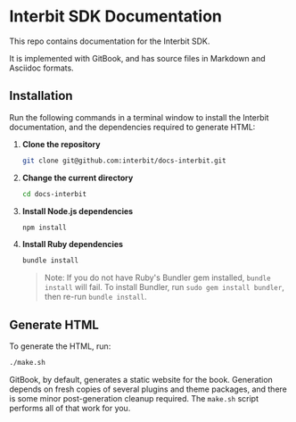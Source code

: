 # Interbit SDK Documentation

This repo contains documentation for the Interbit SDK.

It is implemented with GitBook, and has source files in Markdown and
Asciidoc formats.


## Installation

Run the following commands in a terminal window to install the Interbit
documentation, and the dependencies required to generate HTML:

1.  **Clone the repository**

    ```sh
    git clone git@github.com:interbit/docs-interbit.git
    ```

1.  **Change the current directory**

    ```sh
    cd docs-interbit
    ```

1.  **Install Node.js dependencies**

    ```sh
    npm install
    ```

1.  **Install Ruby dependencies**

    ```sh
    bundle install
    ```

    > Note: If you do not have Ruby's Bundler gem installed, `bundle
    > install` will fail. To install Bundler, run `sudo gem install
    > bundler`, then re-run `bundle install`.


## Generate HTML

To generate the HTML, run:

```sh
./make.sh
```

GitBook, by default, generates a static website for the book. Generation
depends on fresh copies of several plugins and theme packages, and there
is some minor post-generation cleanup required. The `make.sh` script
performs all of that work for you.
